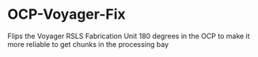 # OCP-Voyager-Fix
Flips the Voyager RSLS Fabrication Unit 180 degrees in the OCP to make it more reliable to get chunks in the processing bay
